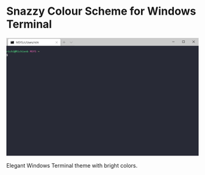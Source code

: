 # Snazzy Colour Scheme for Windows Terminal

![Screenshot](assets/screenshot.png)

Elegant Windows Terminal theme with bright colors.

